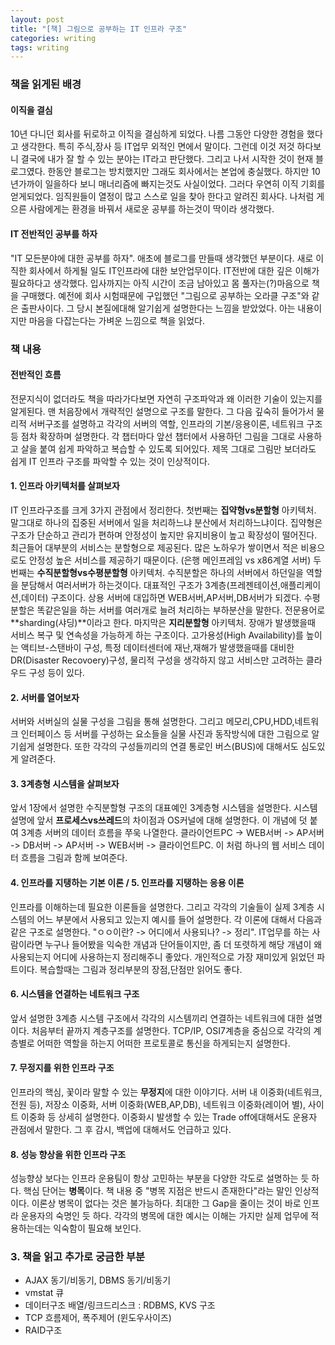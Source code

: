 ```yaml
---
layout: post
title: "[책] 그림으로 공부하는 IT 인프라 구조"
categories: writing
tags: writing
---
```

### 책을 읽게된 배경
#### 이직을 결심
  10년 다니던 회사를 뒤로하고 이직을 결심하게 되었다. 나름 그동안 다양한 경험을 했다고 생각한다. 특히 주식,장사 등 IT업무 외적인 면에서 말이다. 그런데 이것 저것 하다보니 결국에 내가 잘 할 수 있는 분야는 IT라고 판단했다. 그리고 나서 시작한 것이 현재 블로그였다. 한동안 블로그는 방치했지만 그래도 회사에서는 본업에 충실했다. 하지만 10년가까이 일을하다 보니 매너리즘에 빠지는것도 사실이었다. 그러다 우연히 이직 기회를 얻게되었다. 임직원들이 열정이 많고 스스로 일을 찾아 한다고 알려진 회사다. 나처럼 게으른 사람에게는 환경을 바꿔서 새로운 공부를 하는것이 딱이라 생각했다.

#### IT 전반적인 공부를 하자
  "IT 모든분야에 대한 공부를 하자". 애초에 블로그를 만들때 생각했던 부분이다. 새로 이직한 회사에서 하게될 일도 IT인프라에 대한 보안업무이다. IT전반에 대한 깊은 이해가 필요하다고 생각했다. 입사까지는 아직 시간이 조금 남아있고 몸 풀자는(?)마음으로 책을 구매했다. 예전에 회사 시험때문에 구입했던 "그림으로 공부하는 오라클 구조"와 같은 출판사이다. 그 당시 본질에대해 알기쉽게 설명한다는 느낌을 받았었다. 아는 내용이지만 마음을 다잡는다는 가벼운 느낌으로 책을 읽었다.

### 책 내용

#### 전반적인 흐름
  전문지식이 없더라도 책을 따라가다보면 자연히 구조파악과 왜 이러한 기술이 있는지를 알게된다. 맨 처음장에서 개략적인 설명으로 구조를 말한다. 그 다음 깊숙히 들어가서 물리적 서버구조를 설명하고 각각의 서버의 역할, 인프라의 기본/응용이론, 네트워크 구조 등 점차 확장하며 설명한다. 각 챕터마다 앞선 챕터에서 사용하던 그림을 그대로 사용하고 살을 붙여 쉽게 파악하고 복습할 수 있도록 되어있다. 제목 그대로 그림만 보더라도 쉽게 IT 인프라 구조를 파악할 수 있는 것이 인상적이다.

#### 1. 인프라 아키텍처를 살펴보자
  IT 인프라구조를 크게 3가지 관점에서 정리한다. 첫번째는 **집약형vs분할형** 아키텍처. 말그대로 하나의 집중된 서버에서 일을 처리하느냐 분산에서 처리하느냐이다. 집약형은 구조가 단순하고 관리가 편하며 안정성이 높지만 유지비용이 높고 확장성이 떨어진다. 최근들어 대부분의 서비스는 분할형으로 제공된다. 많은 노하우가 쌓이면서 적은 비용으로도 안정성 높은 서비스를 제공하기 때문이다. (은행 메인프레임 vs x86계열 서버) 두번째는 **수직분할형vs수평분할형** 아키텍처. 수직분할은 하나의 서버에서 하던일을 역할을 분담해서 여러서버가 하는것이다. 대표적인 구조가 3계층(프레젠테이션,애플리케이션,데이터) 구조이다. 상용 서버에 대입하면 WEB서버,AP서버,DB서버가 되겠다. 수평분할은 똑같은일을 하는 서버를 여러개로 늘려 처리하는 부하분산을 말한다. 전문용어로 **sharding(샤딩)**이라고 한다. 마지막은 **지리분할형** 아키텍처. 장애가 발생했을때 서비스 복구 및 연속성을 가능하게 하는 구조이다. 고가용성(High Availability)를 높이는 액티브-스탠바이 구성, 특정 데이터센터에 재난,재해가 발생했을때를 대비한 DR(Disaster Recovoery)구성, 물리적 구성을 생각하지 않고 서비스만 고려하는 클라우드 구성 등이 있다.

#### 2. 서버를 열어보자
  서버와 서버실의 실물 구성을 그림을 통해 설명한다. 그리고 메모리,CPU,HDD,네트워크 인터페이스 등 서버를 구성하는 요소들을 실물 사진과 동작방식에 대한 그림으로 알기쉽게 설명한다. 또한 각각의 구성들끼리의 연결 통로인 버스(BUS)에 대해서도 심도있게 알려준다.

#### 3. 3계층형 시스템을 살펴보자
  앞서 1장에서 설명한 수직분할형 구조의 대표예인 3계층형 시스템을 설명한다. 시스템 설명에 앞서 **프로세스vs쓰레드**의 차이점과 OS커널에 대해 설명한다. 이 개념에 덧 붙여 3계층 서버의 데이터 흐름을 쭈욱 나열한다. 클라이언트PC -> WEB서버 -> AP서버 -> DB서버 -> AP서버 -> WEB서버 -> 클라이언트PC. 이 처럼 하나의 웹 서비스 데이터 흐름을 그림과 함께 보여준다.

#### 4. 인프라를 지탱하는 기본 이론 / 5. 인프라를 지탱하는 응용 이론
  인프라를 이해하는데 필요한 이론들을 설명한다. 그리고 각각의 기술들이 실제 3계층 시스템의 어느 부분에서 사용되고 있는지 예시를 들어 설명한다. 각 이론에 대해서 다음과 같은 구조로 설명한다. "ㅇㅇ이란? -> 어디에서 사용되나? -> 정리". IT업무를 하는 사람이라면 누구나 들어봤을 익숙한 개념과 단어들이지만, 좀 더 또렷하게 해당 개념이 왜 사용되는지 어디에 사용하는지 정리해주니 좋았다. 개인적으로 가장 재미있게 읽었던 파트이다. 복습할때는 그림과 정리부분의 장점,단점만 읽어도 좋다.

#### 6. 시스템을 연결하는 네트워크 구조
  앞서 설명한 3계층 시스템 구조에서 각각의 시스템끼리 연결하는 네트워크에 대한 설명이다. 처음부터 끝까지 계층구조를 설명한다. TCP/IP, OSI7계층을 중심으로 각각의 계층별로 어떠한 역할을 하는지 어떠한 프로토콜로 통신을 하게되는지 설명한다.

#### 7. 무정지를 위한 인프라 구조
  인프라의 핵심, 꽃이라 말할 수 있는 **무정지**에 대한 이야기다. 서버 내 이중화(네트워크,전원 등), 저장소 이중화, 서버 이중화(WEB,AP,DB), 네트워크 이중화(레이어 별), 사이트 이중화 등 상세히 설명한다. 이중화시 발생할 수 있는 Trade off에대해서도 운용자 관점에서 말한다. 그 후 감시, 백업에 대해서도 언급하고 있다.

#### 8. 성능 향상을 위한 인프라 구조
  성능향상 보다는 인프라 운용팀이 항상 고민하는 부분을 다양한 각도로 설명하는 듯 하다. 핵심 단어는 **병목**이다. 책 내용 중 "병목 지점은 반드시 존재한다"라는 말인 인상적이다. 이론상 병목이 없다는 것은 불가능하다. 최대한 그 Gap을 줄이는 것이 바로 인프라 운용자의 숙명인 듯 하다. 각각의 병목에 대한 예시는 이해는 가지만 실제 업무에 적용하는데는 익숙함이 필요해 보인다. 


### 3. 책을 읽고 추가로 궁금한 부분
  - AJAX 동기/비동기, DBMS 동기/비동기
  - vmstat 큐
  - 데이터구조 배열/링크드리스크 : RDBMS, KVS 구조
  - TCP 흐름제어, 폭주제어 (윈도우사이즈)
  - RAID구조 


